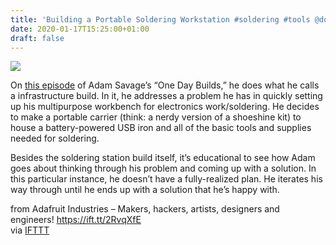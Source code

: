 ```yaml
---
title: 'Building a Portable Soldering Workstation #soldering #tools @donttrythis'
date: 2020-01-17T15:25:00+01:00
draft: false
---
```


![](https://cdn-blog.adafruit.com/uploads/2020/01/portStation_2.jpg)

On [this episode](https://youtu.be/8uGS11yuVyo) of Adam Savage’s “One Day Builds,” he does what he calls a infrastructure build. In it, he addresses a problem he has in quickly setting up his multipurpose workbench for electronics work/soldering. He decides to make a portable carrier (think: a nerdy version of a shoeshine kit) to house a battery-powered USB iron and all of the basic tools and supplies needed for soldering.

Besides the soldering station build itself, it’s educational to see how Adam goes about thinking through his problem and coming up with a solution. In this particular instance, he doesn’t have a fully-realized plan. He iterates his way through until he ends up with a solution that he’s happy with.

  
  
from Adafruit Industries – Makers, hackers, artists, designers and engineers! https://ift.tt/2RvqXfE  
via [IFTTT](https://ifttt.com/?ref=da&site=blogger)
